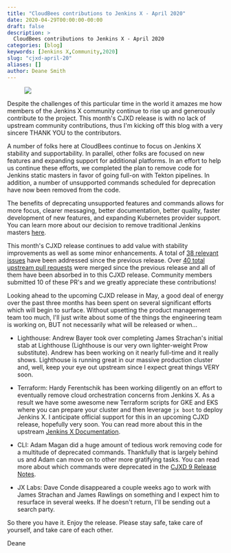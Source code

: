 ```yaml
---
title: "CloudBees contributions to Jenkins X - April 2020"
date: 2020-04-29T00:00:00-00:00
draft: false
description: >
  CloudBees contributions to Jenkins X - April 2020
categories: [blog]
keywords: [Jenkins X,Community,2020]
slug: "cjxd-april-20"
aliases: []
author: Deane Smith
---
```


<figure>
<img src="/images/logo/cloudbees.png"/>
</figure>

Despite the challenges of this particular time in the world it amazes me how members of the Jenkins X community continue to rise up and generously contribute to the project.  This month's CJXD release is with no lack of upstream community contributions, thus I'm kicking off this blog with a very sincere THANK YOU to the contributors.

A number of folks here at CloudBees continue to focus on Jenkins X stability and supportability.  In parallel, other folks are focused on new features and expanding support for additional platforms.  In an effort to help us continue these efforts, we completed the plan to remove code for Jenkins static masters in favor of going full-on with Tekton pipelines.  In addition, a number of unsupported commands scheduled for deprecation have now been removed from the code.

The benefits of deprecating unsupported features and commands allows for more focus, clearer messaging, better documentation, better quality, faster development of new features, and expanding Kubernetes provider support.  You can learn more about our decision to remove traditional Jenkins masters [here](https://jenkins-x.io/blog/2020/03/11/tekton/).

This month's CJXD release continues to add value with stability improvements as well as some minor enhancements.  A total of [38 relevant issues](https://docs.cloudbees.com/docs/release-notes/latest/cloudbees-jenkins-x-distribution/v9) have been addressed since the previous release.  Over [40 total upstream pull requests](https://github.com/jenkins-x/jx/pulls?q=is%3Apr+is%3Aclosed+label%3Aapproved+closed%3A2020-03-29..2020-04-29+) were merged since the previous release and all of them have been absorbed in to this CJXD release.  Community members submitted 10 of these PR's and we greatly appreciate these contributions!

Looking ahead to the upcoming CJXD release in May, a good deal of energy over the past three months has been spent on several significant efforts which will begin to surface.  Without upsetting the product management team too much, I'll just write about some of the things the engineering team is working on, BUT not necessarily what will be released or when... 

- Lighthouse: Andrew Bayer took over completing James Strachan's initial stab at Lighthouse (Lighthouse is our very own lighter-weight Prow substitute).  Andrew has been working on it nearly full-time and it really shows.  Lighthouse is running great in our massive production cluster and, well, keep your eye out upstream since I expect great things VERY soon.

- Terraform: Hardy Ferentschik has been working diligently on an effort to eventually remove cloud orchestration concerns from Jenkins X.  As a result we have some awesome new Terraform scripts for GKE and EKS where you can prepare your cluster and then leverage `jx boot` to deploy Jenkins X.  I anticipate official support for this in an upcoming CJXD release, hopefully very soon.  You can read more about this in the upstream [Jenkins X Documentation](https://jenkins-x.io/docs/getting-started/).

- CLI: Adam Magan did a huge amount of tedious work removing code for a multitude of deprecated commands.  Thankfully that is largely behind us and Adam can move on to other more gratifying tasks.  You can read more about which commands were deprecated in the [CJXD 9 Release Notes](https://docs.cloudbees.com/docs/release-notes/latest/cloudbees-jenkins-x-distribution/v9#_deprecations_and_removals).

- JX Labs: Dave Conde disappeared a couple weeks ago to work with James Strachan and James Rawlings on something and I expect him to resurface in several weeks.  If he doesn't return, I'll be sending out a search party.

So there you have it.  Enjoy the release.  Please stay safe, take care of yourself, and take care of each other.

Deane




